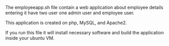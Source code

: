 The employeeapp.sh file contain a web application about employee details entering it have two user one admin user and employee user.

This application is created on php, MySQL, and Apache2.

If you run this file it will install necessary software and build the application inside your ubuntu VM.
